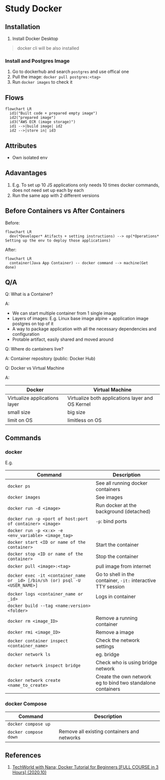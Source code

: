 # Study Docker

## Installation

1. Install Docker Desktop

> docker cli will be also installed

### Install and Postgres Image

1. Go to dockerhub and search `postgres` and use offical one
2. Pull the image: `docker pull postgres:<tag>`
3. Run `docker images` to check it 

## Flows

```mermaid
flowchart LR
  id1("Built code + prepared empty image")
  id2("prepared image")
  id3("AWS ECR (image storage)")
  id1 -->|build image| id2
  id2 -->|store in| id3

```

## Attributes

- Own isolated env

## Adavantages

1. E.g. To set up 10 JS applications only needs 10 times docker commands, does not need set up each by each
2. Run the same app with 2 different versions

## Before Containers vs After Containers

Before:

```mermaid
flowchart LR
  dev(*Developer* Atifacts + setting instructions) --> op(*Operations* Setting up the env to deploy those applications)

```

After:

```mermaid
flowchart LR
  container(Java App Container) -- docker command --> machine(Get done)
```

## Q/A

Q: What is a Container?

A: 

- We can start multiple container from 1 single image
- Layers of images: E.g. Linux base image alpine + application image postgres  on top of it
- A way to package application with all the necessary dependencies and configuration
- Protable artifact, easily shared and moved around 

Q: Where do cantainers live?

A: Container repository (public: Docker Hub)

Q: Docker vs Virtual Machine

A:

| Docker | Virtual Machine |
| ------ | --------------- |
| Virtualize applications layer| Virtualize both applications layer and OS Kernel |
| small size | big size |
| limit on OS | limitless on OS|

## Commands

### docker

E.g.

| Command | Description |
| ------- | ----------- | 
| `docker ps` | See all running docker containers |
| `docker images` | See images |
| `docker run -d <image>` | Run docker at the background (detached) |
| `docker run -p <port of host:port of container> <image>` | `-p`: bind ports |
| `docker run -p <x:x> -e <env_variable> <image_tag>` ||
| `docker start <ID or name of the container>` | Start the container |
| `docker stop <ID or name of the container>` | Stop the container |
| `docker pull <image>:<tag>` | pull image from internet |
| `docker exec -it <container_name or _id> [/bin/sh (or) psql -U <USER_NAME>]` | Go to shell in the container, `-it:` interactive TTY session |
| `docker logs <container_name or _id> ` | Logs in container |
| `docker build --tag <name:version> <folder>` |  |
| `docker rm <image_ID>` | Remove a running container |
| `docker rmi <image_ID>` | Remove a image |
| `docker container inspect <container_name>` | Check the network settings |
| `docker network ls` | eg. bridge |
| `docker network inspect bridge` | Check who is using bridge network |
| `docker network create <name_to_create>` | Create the own network eg to bind two standalone containers |

### docker Compose

| Command | Description |
| -------| ------------ | 
| `docker compose up` | |
| `docker compose down` | Remove all existing containers and networks |

## References

1. [TechWorld with Nana; Docker Tutorial for Beginners [FULL COURSE in 3 Hours] (2020.10)](https://youtu.be/3c-iBn73dDE)
